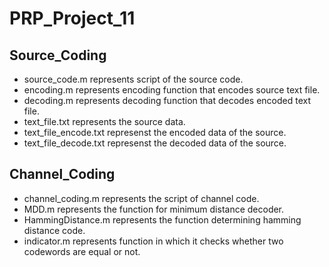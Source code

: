 # PRP_Project_11
## Source_Coding
- source_code.m represents script of the source code.
- encoding.m represents encoding function that encodes source text file.
- decoding.m represents decoding function that decodes encoded text file.
- text_file.txt represents the source data.
- text_file_encode.txt represenst the encoded data of the source.
- text_file_decode.txt represenst the decoded data of the source.
## Channel_Coding
- channel_coding.m represents the script of channel code.
- MDD.m represents the function for minimum distance decoder.
- HammingDistance.m represents the function determining hamming distance code.
- indicator.m represents function in which it checks whether two codewords are equal or not.
